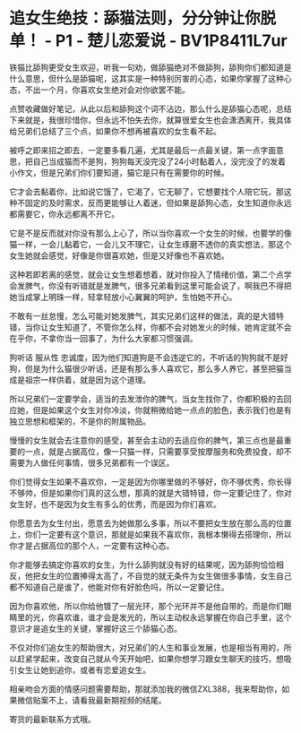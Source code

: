 # 追女生绝技：舔猫法则，分分钟让你脱单！ - P1 - 楚儿恋爱说 - BV1P8411L7ur

铁猫比舔狗更受女生欢迎，听我一句劝，做舔猫绝对不做舔狗，舔狗你们都知道是什么意思，但什么是舔猫呢，这其实是一种特别厉害的心态，如果你掌握了这种心态，不出一个月，你喜欢女生绝对会对你欲罢不能。

点赞收藏做好笔记，从此以后和舔狗这个词不沾边，那么什么是舔猫心态呢，总结下来就是，我很珍惜你，但永远不怕失去你，就算很爱女生也会潇洒离开，我具体给兄弟们总结了三个点，如果你不想再被喜欢的女生看不起。

被呼之即来招之即去，一定要多看几遍，尤其是最后一点最关键，第一点字面意思，把自己当成猫而不是狗，狗狗每天没完没了24小时黏着人，没完没了的发着小作文，但是兄弟们你们要知道，猫它是只有在需要你的时候。

它才会去黏着你，比如说它饿了，它渴了，它无聊了，它想要找个人陪它玩，那这种不固定的及时需求，反而更能够让人着迷，但如果是舔狗心态，女生知道你永远都需要它，你永远都离不开它。

它是不是反而就对你没有那么上心了，所以当你喜欢一个女生的时候，也要学的像猫一样，一会儿黏着它，一会儿又不理它，让女生琢磨不透你的真实想法，那这个女生她就会感觉，好像是你很喜欢她，但是又好像也不喜欢她。

这种若即若离的感觉，就会让女生想着想着，就对你投入了情绪价值，第二个点学会发脾气，你没有听错就是发脾气，很多兄弟看到这里可能会说了，啊我巴不得把她当成掌上明珠一样，轻拿轻放小心翼翼的呵护，生怕她不开心。

不敢有一丝怠慢，怎么可能对她发脾气，其实兄弟们这样的做法，真的是大错特错，当你让女生知道了，不管你怎么样，你都不会对她发火的时候，她肯定就不会在乎你，不拿你当一回事了，为什么大家都习惯强调。

狗听话 服从性 忠诚度，因为他们知道狗是不会违逆它的，不听话的狗狗就不是好狗，但是为什么猫很少听话，还是有那么多人喜欢它，那么多人养它，甚至把猫当成是祖宗一样供着，就是因为这个道理。

所以兄弟们一定要学会，适当的去发泄你的脾气，当女生找你了，你都积极的去回应她，但是如果这个女生对你冷淡，你就稍微给她一点点的脸色，表示我们也是有独立思想和框架的，不是你的附属物品。

慢慢的女生就会去注意你的感受，甚至会主动的去适应你的脾气，第三点也是最重要的一点，就是占据高位，像一只猫一样，只需要享受按摩服务和免费投食，却不需要为人做任何事情，很多兄弟都有一个误区。

你们觉得女生如果不喜欢你，一定是因为你哪里做的不够好，你不够优秀，你长得不够帅，但是如果你们真的这么想，那真的就是大错特错，你一定要记住了，你对女生好，也不是因为女生有多么的优秀，而是因为你们喜欢。

你愿意去为女生付出，愿意去为她做那么多事，所以不要把女生放在那么高的位置上，你们一定要有这个意识，那就是如果我不喜欢你，我根本懒得去搭理你，所以你才是占据高位的那个人，一定要有这种心态。

你才能够去搞定你喜欢的女生，为什么舔狗就没有好的结果呢，因为舔狗恰恰相反，他把女生的位置捧得太高了，不自觉的就无条件为女生做很多事情，女生自己都不知道自己是谁了，他能对你有好脸色吗，所以一定要记住。

因为你喜欢他，所以你给他镀了一层光环，那个光环并不是他自带的，而是你们眼睛里的光，你喜欢谁，谁才会是发光的，所以主动权永远掌握在你自己手里，这个意识才是追女生的关键，掌握好这三个舔猫心态。

不仅对你们追女生的帮助很大，对兄弟们的人生和事业发展，也是相当有用的，所以赶紧学起来，改变自己就从今天开始吧，如果你想学习跟女生聊天的技巧，想吸引女生让她到追你，或者有恋爱追女生。

相亲吻会方面的情感问题需要帮助，那就添加我的微信ZXL388，我来帮助你，如果微信贴案不上，请看我最新期视频的结尾。

寄货的最新联系方式哦。
